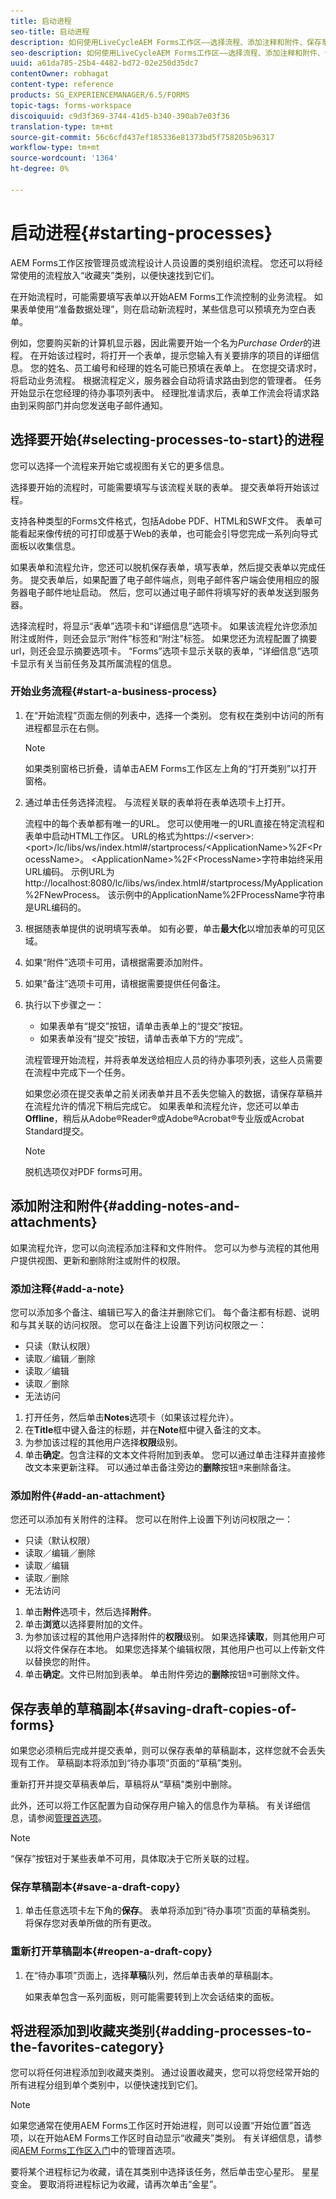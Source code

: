 ```yaml
---
title: 启动进程
seo-title: 启动进程
description: 如何使用LiveCycleAEM Forms工作区——选择流程、添加注释和附件、保存草稿副本和添加到收藏夹。
seo-description: 如何使用LiveCycleAEM Forms工作区——选择流程、添加注释和附件、保存草稿副本和添加到收藏夹。
uuid: a61da785-25b4-4482-bd72-02e250d35dc7
contentOwner: robhagat
content-type: reference
products: SG_EXPERIENCEMANAGER/6.5/FORMS
topic-tags: forms-workspace
discoiquuid: c9d3f369-3744-41d5-b340-390ab7e03f36
translation-type: tm+mt
source-git-commit: 56c6cfd437ef185336e81373bd5f758205b96317
workflow-type: tm+mt
source-wordcount: '1364'
ht-degree: 0%

---
```



# 启动进程{#starting-processes}

AEM Forms工作区按管理员或流程设计人员设置的类别组织流程。 您还可以将经常使用的流程放入“收藏夹”类别，以便快速找到它们。

在开始流程时，可能需要填写表单以开始AEM Forms工作流控制的业务流程。 如果表单使用“准备数据处理”，则在启动新流程时，某些信息可以预填充为空白表单。

例如，您要购买新的计算机显示器，因此需要开始一个名为&#x200B;*Purchase Order*&#x200B;的进程。 在开始该过程时，将打开一个表单，提示您输入有关要排序的项目的详细信息。 您的姓名、员工编号和经理的姓名可能已预填在表单上。 在您提交请求时，将启动业务流程。 根据流程定义，服务器会自动将请求路由到您的管理者。 任务开始显示在您经理的待办事项列表中。 经理批准请求后，表单工作流会将请求路由到采购部门并向您发送电子邮件通知。

## 选择要开始{#selecting-processes-to-start}的进程

您可以选择一个流程来开始它或视图有关它的更多信息。

选择要开始的流程时，可能需要填写与该流程关联的表单。 提交表单将开始该过程。

支持各种类型的Forms文件格式，包括Adobe PDF、HTML和SWF文件。 表单可能看起来像传统的可打印或基于Web的表单，也可能会引导您完成一系列向导式面板以收集信息。

如果表单和流程允许，您还可以脱机保存表单，填写表单，然后提交表单以完成任务。 提交表单后，如果配置了电子邮件端点，则电子邮件客户端会使用相应的服务器电子邮件地址启动。 然后，您可以通过电子邮件将填写好的表单发送到服务器。

选择流程时，将显示“表单”选项卡和“详细信息”选项卡。 如果该流程允许您添加附注或附件，则还会显示“附件”标签和“附注”标签。 如果您还为流程配置了摘要url，则还会显示摘要选项卡。 “Forms”选项卡显示关联的表单，“详细信息”选项卡显示有关当前任务及其所属流程的信息。

### 开始业务流程{#start-a-business-process}

1. 在“开始流程”页面左侧的列表中，选择一个类别。 您有权在类别中访问的所有进程都显示在右侧。

   >[!NOTE]
   >
   >如果类别窗格已折叠，请单击AEM Forms工作区左上角的“打开类别”以打开窗格。

1. 通过单击任务选择流程。 与流程关联的表单将在表单选项卡上打开。

   流程中的每个表单都有唯一的URL。 您可以使用唯一的URL直接在特定流程和表单中启动HTML工作区。 URL的格式为https://&lt;server>:&lt;port>/lc/libs/ws/index.html#/startprocess/&lt;ApplicationName>%2F&lt;ProcessName>。 &lt;ApplicationName>%2F&lt;ProcessName>字符串始终采用URL编码。 示例URL为http://localhost:8080/lc/libs/ws/index.html#/startprocess/MyApplication%2FNewProcess。 该示例中的ApplicationName%2FProcessName字符串是URL编码的。

1. 根据随表单提供的说明填写表单。 如有必要，单击&#x200B;**最大化**&#x200B;以增加表单的可见区域。
1. 如果“附件”选项卡可用，请根据需要添加附件。
1. 如果“备注”选项卡可用，请根据需要提供任何备注。
1. 执行以下步骤之一：

   * 如果表单有“提交”按钮，请单击表单上的“提交”按钮。
   * 如果表单没有“提交”按钮，请单击表单下方的“完成”。

   流程管理开始流程，并将表单发送给相应人员的待办事项列表，这些人员需要在流程中完成下一个任务。

   如果您必须在提交表单之前关闭表单并且不丢失您输入的数据，请保存草稿并在流程允许的情况下稍后完成它。 如果表单和流程允许，您还可以单击&#x200B;**Offline**，稍后从Adobe®Reader®或Adobe®Acrobat®专业版或Acrobat Standard提交。

   >[!NOTE]
   >
   >脱机选项仅对PDF forms可用。

## 添加附注和附件{#adding-notes-and-attachments}

如果流程允许，您可以向流程添加注释和文件附件。 您可以为参与流程的其他用户提供视图、更新和删除附注或附件的权限。

### 添加注释{#add-a-note}

您可以添加多个备注、编辑已写入的备注并删除它们。 每个备注都有标题、说明和与其关联的访问权限。 您可以在备注上设置下列访问权限之一：

* 只读（默认权限）
* 读取／编辑／删除
* 读取／编辑
* 读取／删除
* 无法访问

1. 打开任务，然后单击&#x200B;**Notes**&#x200B;选项卡（如果该过程允许）。
1. 在&#x200B;**Title**&#x200B;框中键入备注的标题，并在&#x200B;**Note**&#x200B;框中键入备注的文本。
1. 为参加该过程的其他用户选择&#x200B;**权限**&#x200B;级别。
1. 单击&#x200B;**确定**。包含注释的文本文件将附加到表单。 您可以通过单击注释并直接修改文本来更新注释。 可以通过单击备注旁边的&#x200B;**删除**&#x200B;按钮![垃圾桶的图像](assets/icondelete.png)来删除备注。

### 添加附件{#add-an-attachment}

您还可以添加有关附件的注释。 您可以在附件上设置下列访问权限之一：

* 只读（默认权限）
* 读取／编辑／删除
* 读取／编辑
* 读取／删除
* 无法访问

1. 单击&#x200B;**附件**&#x200B;选项卡，然后选择&#x200B;**附件**。
1. 单击&#x200B;**浏览**&#x200B;以选择要附加的文件。
1. 为参加该过程的其他用户选择附件的&#x200B;**权限**&#x200B;级别。 如果选择&#x200B;**读取**，则其他用户可以将文件保存在本地。 如果您选择某个编辑权限，其他用户也可以上传新文件以替换您的附件。
1. 单击&#x200B;**确定**。文件已附加到表单。 单击附件旁边的&#x200B;**删除**&#x200B;按钮![垃圾桶图像](assets/icondelete.png)可删除文件。

## 保存表单的草稿副本{#saving-draft-copies-of-forms}

如果您必须稍后完成并提交表单，则可以保存表单的草稿副本，这样您就不会丢失现有工作。 草稿副本将添加到“待办事项”页面的“草稿”类别。

重新打开并提交草稿表单后，草稿将从“草稿”类别中删除。

此外，还可以将工作区配置为自动保存用户输入的信息作为草稿。 有关详细信息，请参阅[管理首选项](/help/forms/using/getting-started-livecycle-html-workspace.md)。

>[!NOTE]
>
>“保存”按钮对于某些表单不可用，具体取决于它所关联的过程。

### 保存草稿副本{#save-a-draft-copy}

1. 单击任意选项卡左下角的&#x200B;**保存**。 表单将添加到“待办事项”页面的草稿类别。 将保存您对表单所做的所有更改。

### 重新打开草稿副本{#reopen-a-draft-copy}

1. 在“待办事项”页面上，选择&#x200B;**草稿**&#x200B;队列，然后单击表单的草稿副本。

   如果表单包含一系列面板，则可能需要转到上次会话结束的面板。

## 将进程添加到收藏夹类别{#adding-processes-to-the-favorites-category}

您可以将任何进程添加到收藏夹类别。 通过设置收藏夹，您可以将您经常开始的所有进程分组到单个类别中，以便快速找到它们。

>[!NOTE]
>
>如果您通常在使用AEM Forms工作区时开始进程，则可以设置“开始位置”首选项，以在开始AEM Forms工作区时自动显示“收藏夹”类别。 有关详细信息，请参阅[AEM Forms工作区入门](/help/forms/using/getting-started-livecycle-html-workspace.md)中的管理首选项。

要将某个进程标记为收藏，请在其类别中选择该任务，然后单击空心星形。 星星变金。 要取消将进程标记为收藏，请再次单击“金星”。
